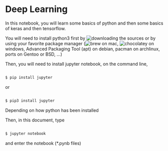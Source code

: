 # Deep Learning

In this notebook, you will learn some basics of python and then some basics of keras and then tensorflow.

You will need to install python3 first by ![downloading the sources](https://www.python.org/downloads/) or
by using your favorite package manager (![brew](https://brew.sh/) on mac,
![chocolatey](https://chocolatey.org/) on windows, Advanced Packaging Tool (apt) on debian,
pacman on archlinux, ports on Gentoo or BSD, ...)

Then, you will need to install jupyter notebook, on the command line,

```bash

$ pip install jupyter

```

or 

```bash

$ pip3 install jupyter

```

Depending on how python has been installed

Then, in this document, type

```bash

$ jupyter notebook

```

and enter the notebook (\*.pynb files)
